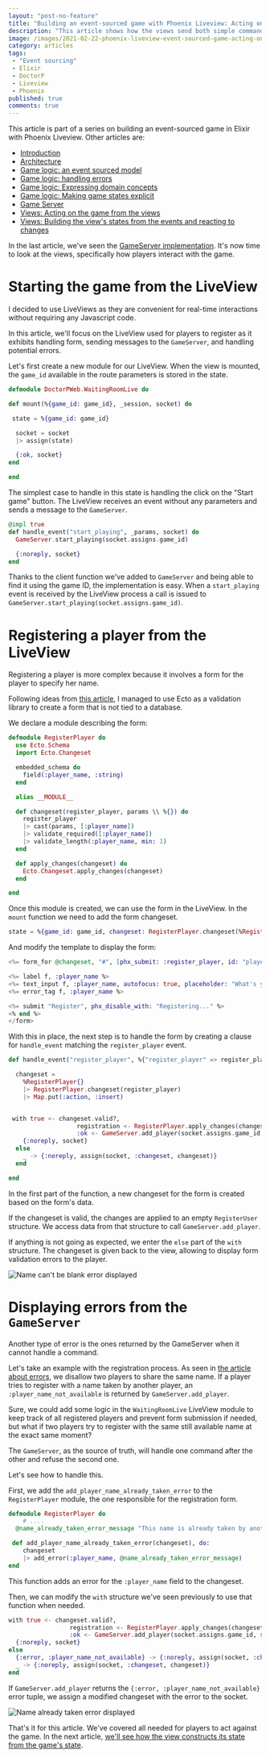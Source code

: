 ```yaml
---
layout: "post-no-feature"
title: "Building an event-sourced game with Phoenix Liveview: Acting on the game from the views"
description: "This article shows how the views send both simple commands and commands based on forms to the game server, and handle errors."
image: /images/2021-02-22-phoenix-liveview-event-sourced-game-acting-on-the-game-from-the-views/name_taken_error.jpg
category: articles
tags:
 - "Event sourcing"
 - Elixir
 - DoctorP
 - Liveview
 - Phoenix
published: true
comments: true
---
```


<div class="series">
    <p>This article is part of a series on building an event-sourced game in Elixir with Phoenix Liveview. Other articles are:</p>
    <ul>
        <li><a href="/articles/phoenix-liveview-event-sourced-game-intro">Introduction</a></li>
        <li><a href="/articles/phoenix-liveview-event-sourced-game-architecture">Architecture</a></li>
        <li><a href="/articles/phoenix-liveview-event-sourced-game-event-sourced-model">Game logic: an event sourced model</a></li>
        <li><a href="/articles/phoenix-liveview-event-sourced-game-handling-errors">Game logic: handling errors</a></li>
        <li><a href="/articles/phoenix-liveview-event-sourced-game-expressing-domain-concepts-in-code">Game logic: Expressing domain concepts</a></li>
        <li><a href="/articles/phoenix-liveview-event-sourced-game-making-game-states-explicit">Game logic: Making game states explicit</a></li>
        <li><a href="/articles/phoenix-liveview-event-sourced-game-game-server">Game Server</a></li>
        <li><a href="/articles/phoenix-liveview-event-sourced-game-acting-on-the-game-from-the-views">Views: Acting on the game from the views</a></li>
        <li><a href="/articles/phoenix-liveview-event-sourced-game-building-views-states-and-reacting-to-changes">Views: Building the view's states from the events and reacting to changes</a></li>
    </ul>
</div>

In the last article, we've seen the [GameServer implementation](/articles/phoenix-liveview-event-sourced-game-game-server). It's now time to look at the views, specifically how players interact with the game.

# Starting the game from the LiveView

I decided to use LiveViews as they are convenient for real-time interactions without requiring any Javascript code.

In this article, we'll focus on the LiveView used for players to register as it exhibits handling form, sending messages to the `GameServer`, and handling potential errors.

Let's first create a new module for our LiveView. When the view is mounted, the `game_id` available in the route parameters is stored in the state.

```elixir
defmodule DoctorPWeb.WaitingRoomLive do

def mount(%{game_id: game_id}, _session, socket) do

 state = %{game_id: game_id}

  socket = socket
  |> assign(state)

  {:ok, socket}
end

end
```

The simplest case to handle in this state is handling the click on the "Start game" button. The LiveView receives an event without any parameters and sends a message to the `GameServer`.

```elixir
@impl true
def handle_event("start_playing", _params, socket) do
  GameServer.start_playing(socket.assigns.game_id)

  {:noreply, socket}
end
```

Thanks to the client function we've added to `GameServer` and being able to find it using the game ID, the implementation is easy. When a `start_playing` event is received by the LiveView process a call is issued to `GameServer.start_playing(socket.assigns.game_id)`.

# Registering a player from the LiveView

Registering a player is more complex because it involves a form for the player to specify her name.

Following ideas from [this article](https://www.amberbit.com/blog/2017/12/27/ecto-as-elixir-data-casting-and-validation-library/), I managed to use Ecto as a validation library to create a form that is not tied to a database.

We declare a module describing the form:

```elixir
defmodule RegisterPlayer do
  use Ecto.Schema
  import Ecto.Changeset

  embedded_schema do
    field(:player_name, :string)
  end

  alias __MODULE__

  def changeset(register_player, params \\ %{}) do
    register_player
    |> cast(params, [:player_name])
    |> validate_required([:player_name])
    |> validate_length(:player_name, min: 1)
  end

  def apply_changes(changeset) do
    Ecto.Changeset.apply_changes(changeset)
  end

end
```

Once this module is created, we can use the form in the LiveView.
In the `mount` function we need to add the form changeset.

```elixir
state = %{game_id: game_id, changeset: RegisterPlayer.changeset(%RegisterPlayer{})}
```

And modify the template to display the form:

```elixir
<%= form_for @changeset, "#", [phx_submit: :register_player, id: "player_registration_form"], fn f -> %>

<%= label f, :player_name %>
<%= text_input f, :player_name, autofocus: true, placeholder: "What's your name?" %>
<%= error_tag f, :player_name %>

<%= submit "Register", phx_disable_with: "Registering..." %>
<% end %>
</form>
```

With this in place, the next step is to handle the form by creating a clause for `handle_event` matching the `register_player` event.

```elixir
def handle_event("register_player", %{"register_player" => register_player} = params, socket) do

  changeset =
    %RegisterPlayer{}
    |> RegisterPlayer.changeset(register_player)
    |> Map.put(:action, :insert)


 with true <- changeset.valid?,
                   registration <- RegisterPlayer.apply_changes(changeset),
                   :ok <- GameServer.add_player(socket.assigns.game_id, registration.player_name) do
    {:noreply, socket}
  else
    _ -> {:noreply, assign(socket, :changeset, changeset)}
  end

end
```

In the first part of the function, a new changeset for the form is created based on the form's data.

If the changeset is valid, the changes are applied to an empty `RegisterUser` structure. We access data from that structure to call `GameServer.add_player`.

If anything is not going as expected, we enter the `else` part of the `with` structure. The changeset is given back to the view, allowing to display form validation errors to the player.

![Name can't be blank error displayed](/images/2021-02-22-phoenix-liveview-event-sourced-game-acting-on-the-game-from-the-views/name_blank_error.jpg)


# Displaying errors from the `GameServer`

Another type of error is the ones returned by the GameServer when it cannot handle a command.

Let's take an example with the registration process. As seen in [the article about errors](/articles/phoenix-liveview-event-sourced-game-handling-errors), we disallow two players to share the same name. If a player tries to register with a name taken by another player, an `:player_name_not_available` is returned by `GameServer.add_player`.

Sure, we could add some logic in the `WaitingRoomLive` LiveView module to keep track of all registered players and prevent form submission if needed, but what if two players try to register with the same still available name at the exact same moment?

The `GameServer`, as the source of truth, will handle one command after the other and refuse the second one.

Let's see how to handle this.

First, we add the `add_player_name_already_taken_error` to the `RegisterPlayer` module, the one responsible for the registration form.

```elixir
defmodule RegisterPlayer do
	# ....
  @name_already_taken_error_message "This name is already taken by another player"

 def add_player_name_already_taken_error(changeset), do:
    changeset
    |> add_error(:player_name, @name_already_taken_error_message)
end
```

This function adds an error for the `:player_name` field to the changeset.

Then, we can modify the `with` structure we've seen previously to use that function when needed.

```elixir
with true <- changeset.valid?,
                 registration <- RegisterPlayer.apply_changes(changeset),
                 :ok <- GameServer.add_player(socket.assigns.game_id, socket.assigns.player_id, registration.player_name) do
  {:noreply, socket}
else
  {:error, :player_name_not_available} -> {:noreply, assign(socket, :changeset, RegisterPlayer.add_player_name_already_taken_error(changeset))}
  _ -> {:noreply, assign(socket, :changeset, changeset)}
end
```

If `GameServer.add_player` returns the `{:error, :player_name_not_available}` error tuple, we assign a modified changeset with the error to the socket.

![Name already taken error displayed](/images/2021-02-22-phoenix-liveview-event-sourced-game-acting-on-the-game-from-the-views/name_taken_error.jpg)

That's it for this article. We've covered all needed for players to act against the game. In the next article, [we'll see how the view constructs its state from the game's state](/articles/phoenix-liveview-event-sourced-game-building-views-states-and-reacting-to-changes).

